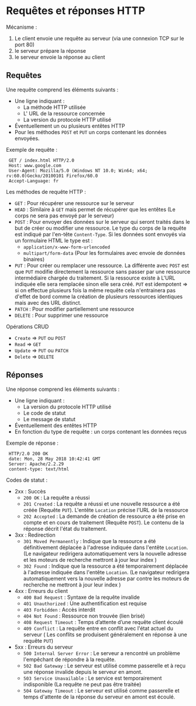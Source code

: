 # Requêtes et réponses HTTP

Mécanisme :

1. Le client envoie une requête au serveur (via une connexion TCP sur le port 80)
2. le serveur prépare la réponse
3. le serveur envoie la réponse au client

## Requêtes

Une requête comprend les éléments suivants :

- Une ligne indiquant :
	- La méthode HTTP utilisée
	- L' URL de la ressource concernée
	- La version du protocole HTTP utilisé
- Éventuellement un ou plusieurs entêtes HTTP
- Pour les méthodes `POST` et `PUT` un corps contenant les données envoyées.

Exemple de requête :

```
 GET / index.html HTTP/2.0
 Host: www.google.com
 User-Agent: Mozilla/5.0 (Windows NT 10.0; Win64; x64; rv:60.0)Gecko/20100101 Firefox/60.0
 Accept-Language: fr
```

Les méthodes de requête HTTP :
- `GET` : Pour récupérer une ressource sur le serveur
- `HEAD` : Similaire à `GET` mais permet de récupérer que les entêtes (Le corps ne sera pas envoyé par le serveur)
- `POST` : Pour envoyer des données sur le serveur qui seront traités dans le but de créer ou modifier une ressource. Le type du corps de la requête est indiqué par l'en-tête `Content-Type`.  Si les données sont envoyés via un formulaire HTML le type est : 
  - `application/x-www-form-urlencoded` 
  - `multipart/form-data`  (Pour les formulaires avec envoie de données binaires) 
- `PUT` : Pour créer ou remplacer une ressource. La différente avec `POST` est que `PUT` modifie directement la ressource sans passer par une ressource intermédiaire chargée du traitement. Si la ressource existe à L'URL indiquée elle sera remplacée sinon elle sera créé. 
`PUT` est idempotent => si on effectue plusieurs fois la même requête cela n'entrainera pas d'effet de bord comme la création de plusieurs ressources identiques mais avec des URL distinct. 
- `PATCH` : Pour modifier partiellement une ressource
- `DELETE` : Pour supprimer une ressource

Opérations CRUD 
- `Create` => `PUT` ou `POST` 
- `Read` => `GET` 
- `Update` => `PUT` ou `PATCH` 
- `Delete` => `DELETE` 

## Réponses

Une réponse comprend les éléments suivants :

- Une ligne indiquant :
	- La version du protocole HTTP utilisé
	- Le code de statut
	- Le message de statut
- Éventuellement des entêtes HTTP
- En fonction du type de requête : un corps contenant les données reçus

Exemple de réponse :

```
 HTTP/2.0 200 OK
 date: Mon, 28 May 2018 10:42:41 GMT
 Server: Apache/2.2.29
 content-type: text/html
```

Codes de statut :

- 2xx : Succès
	- `200 OK` : La requête a réussi
	- `201 Created` : La requête a réussi et une nouvelle ressource a été créée (Requête `PUT`). L'entête `Location` précise l'URL de la ressource
	- `202 Accepted` : La demande de création de ressource a été prise en compte et en cours de traitement (Requête `POST`). Le contenu de la réponse décrit l'état du traitement.
- 3xx : Redirection
	- `301 Moved Permanently` : Indique que la ressource a été définitivement déplacée à l'adresse indiquée dans l'entête `Location`. (Le navigateur redirigera automatiquement vers la nouvelle adresse et les moteurs de recherche mettront à jour leur index )
	- `302 Found` : Indique que la ressource a été temporairement déplacée à l'adresse indiquée dans l'entête `Location`. (Le navigateur redirigera automatiquement vers la nouvelle adresse par contre les moteurs de recherche ne mettront à jour leur index )
- 4xx : Erreurs du client
	- `400 Bad Request` : Syntaxe de la requête invalide
	- `401 Unauthorized` : Une authentification est requise
	- `403 Forbidden` : Accès interdit
	- `404 Not Found` : Ressource non trouvée (lien brisé)
	- `408 Request Timeout` : Temps d’attente d’une requête client écoulé
	- `409 Conflict` : La requête entre en conflit avec l'état actuel du serveur ( Les conflits se produisent généralement en réponse à une requête `PUT`)
- 5xx : Erreurs du serveur
	- `500 Internal Server Error` : Le serveur a rencontré un problème l'empêchant de répondre à la requête.
	- `502 Bad Gateway` : Le serveur est utilisé comme passerelle et à reçu une réponse invalide depuis le serveur en amont.
	- `503 Service Unavailable` : Le service est temporairement indisponible (La requête ne peut pas être traitée)
	- `504 Gateway Timeout` : Le serveur est utilisé comme passerelle et temps d'attente de la réponse du serveur en amont est écoulé.
